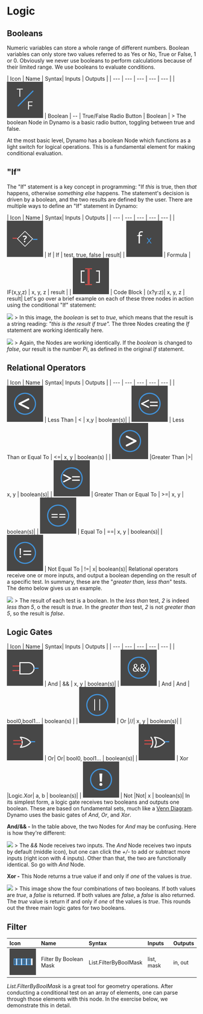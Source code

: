 Logic
=====

Booleans
--------

Numeric variables can store a whole range of different numbers. Boolean variables can only store two values referred to as Yes or No, True or False, 1 or 0. Obviously we never use booleans to perform calculations because of their limited range. We use booleans to evaluate conditions.

| Icon | Name | Syntax| Inputs | Outputs | | --- | --- | --- | --- | --- | | ![](../images/icons/DSCoreNodesUI-BoolSelector-Large.png) | Boolean | -- | True/False Radio Button | Boolean | &gt; The boolean Node in Dynamo is a basic radio button, toggling between true and false.

At the most basic level, Dynamo has a boolean Node which functions as a light switch for logical operations. This is a fundamental element for making conditional evaluation.

"If"
----

The "If" statement is a key concept in programming: "If *this* is true, then *that* happens, otherwise *something else* happens. The statement's decision is driven by a boolean, and the two results are defined by the user. There are multiple ways to define an "If" statement in Dynamo:

| Icon | Name | Syntax| Inputs | Outputs | | --- | --- | --- | --- | --- | | ![](../images/icons/DSCoreNodesUI-Logic-If-Large.png) | If | If | test, true, false | result| | ![](../images/icons/DSCoreNodesUI-Formula-Large.png) | Formula | IF(x,y,z) | x, y, z | result | | ![](../images/icons/Dynamo-Nodes-CodeBlockNodeModel-Large.png) | Code Block | (x?y:z)| x, y, z | result| Let's go over a brief example on each of these three nodes in action using the conditional "If" statement:

![](images/4-3/Ifs.png) &gt; In this image, the *boolean* is set to *true*, which means that the result is a string reading: *"this is the result if true".* The three Nodes creating the *If* statement are working identically here.

![](images/4-3/Ifs2.png) &gt; Again, the Nodes are working identically. If the *boolean* is changed to *false*, our result is the number *Pi*, as defined in the original *If* statement.

Relational Operators
--------------------

| Icon | Name | Syntax| Inputs | Outputs | | --- | --- | --- | --- | --- | | ![](../images/icons/lt-Large.png) | Less Than | &lt; | x,y | boolean(s)| | ![](../images/icons/le-Large.png) | Less Than or Equal To | &lt;=| x, y | boolean(s) | | ![](../images/icons/gt-Large.png) |Greater Than |&gt;| x, y | boolean(s)| | ![](../images/icons/ge-Large.png) | Greater Than or Equal To | &gt;=| x, y | boolean(s)| | ![](../images/icons/eq-Large.png) | Equal To | ==| x, y | boolean(s)| | ![](../images/icons/nq-Large.png) | Not Equal To | !=| x| boolean(s)| Relational operators receive one or more inputs, and output a boolean depending on the result of a specific test. In summary, these are the "*greater than, less than*" tests. The demo below gives us an example.

![](images/4-3/largesmall.png) &gt; The result of each test is a boolean. In the *less than* test, *2* is indeed *less than 5*, o the result is *true*. In the *greater than* test, *2* is not *greater than 5*, so the result is *false*.

Logic Gates
-----------

| Icon | Name | Syntax| Inputs | Outputs | | --- | --- | --- | --- | --- | | ![](../images/icons/DSCore-Logic-And-Large.png) | And | && | x, y | boolean(s)| | ![](../images/icons/and-Large.png) | And | And | bool0,bool1... | boolean(s) | | ![](../images/icons/or-Large.png) | Or |//| x, y | boolean(s)| | ![](../images/icons/DSCore-Logic-Or-Large.png) | Or| Or| bool0, bool1... | boolean(s)| | ![](../images/icons/DSCore-Logic-Xor-Large.png) | Xor |Logic.Xor| a, b | boolean(s)| | ![](../images/icons/Not-Large.png) | Not |Not| x | boolean(s)| In its simplest form, a logic gate receives two booleans and outputs one boolean. These are based on fundamental sets, much like a [Venn Diagram](http://en.wikipedia.org/wiki/Venn_diagram). Dynamo uses the basic gates of *And*, *Or*, and *Xor*.

**And/&& -** In the table above, the two Nodes for *And* may be confusing. Here is how they're different:

![](images/4-3/andand.png) &gt; The *&&* Node receives two inputs. The *And* Node receives two inputs by default (middle icon), but one can click the *+/-* to add or subtract more inputs (right icon with 4 inputs). Other than that, the two are functionally identical. So go with *And* Node.

**Xor -** This Node returns a true value if and only if *one* of the values is *true*.

![](images/4-3/onetrue.png) &gt; This image show the four combinations of two booleans. If both values are *true*, a *false* is returned. If both values are *false*, a *false* is also returned. The *true* value is return if and only if *one* of the values is *true*. This rounds out the three main logic gates for two booleans.

Filter
------

<table>
<thead>
<tr class="header">
<th align="left">Icon</th>
<th align="left">Name</th>
<th align="left">Syntax</th>
<th align="left">Inputs</th>
<th align="left">Outputs</th>
</tr>
</thead>
<tbody>
<tr class="odd">
<td align="left"><img src="../images/icons/DSCore-List-FilterByBoolMask-Large.png" /></td>
<td align="left">Filter By Boolean Mask</td>
<td align="left">List.FilterByBoolMask</td>
<td align="left">list, mask</td>
<td align="left">in, out</td>
</tr>
</tbody>
</table>

*List.FilterByBoolMask* is a great tool for geometry operations. After conducting a conditional test on an array of elements, one can parse through those elements with this node. In the exercise below, we demonstrate this in detail.
